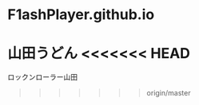 F1ashPlayer.github.io
=====================
山田うどん
<<<<<<< HEAD
=======
ロックンローラー山田
>>>>>>> origin/master
